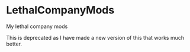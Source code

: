 # LethalCompanyMods
My lethal company mods

This is deprecated as I have made a new version of this that works much better.
